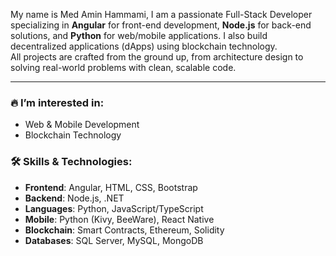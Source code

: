 

My name is Med Amin Hammami, I am a passionate Full-Stack Developer specializing in **Angular** for front-end development, **Node.js** for back-end solutions, and **Python** for web/mobile applications. I also build decentralized applications (dApps) using blockchain technology.  
All projects are crafted from the ground up, from architecture design to solving real-world problems with clean, scalable code.

---

### 🔥 I’m interested in:
- Web & Mobile Development
- Blockchain Technology


### 🛠️ Skills & Technologies:
- **Frontend**: Angular, HTML, CSS, Bootstrap
- **Backend**: Node.js, .NET
- **Languages**: Python, JavaScript/TypeScript
- **Mobile**: Python (Kivy, BeeWare), React Native
- **Blockchain**: Smart Contracts, Ethereum, Solidity
- **Databases**: SQL Server, MySQL, MongoDB

